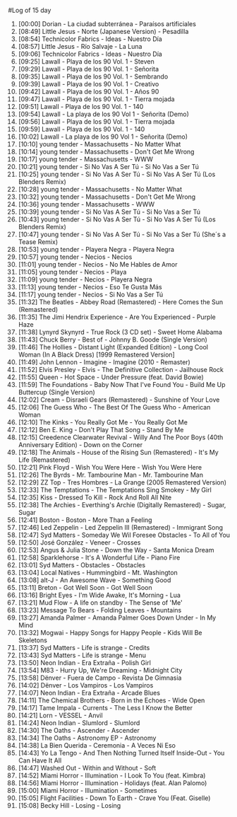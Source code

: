 #Log of 15 day

1. [00:00] Dorian - La ciudad subterránea - Paraísos artificiales
1. [08:49] Little Jesus - Norte (Japanese Version) - Pesadilla
1. [08:54] Technicolor Fabrics - Ideas - Nuestro Día
1. [08:57] Little Jesus - Río Salvaje - La Luna
1. [09:06] Technicolor Fabrics - Ideas - Nuestro Día
1. [09:25] Lawall - Playa de los 90 Vol. 1 - Steven
1. [09:29] Lawall - Playa de los 90 Vol. 1 - Señorita
1. [09:35] Lawall - Playa de los 90 Vol. 1 - Sembrando
1. [09:39] Lawall - Playa de los 90 Vol. 1 - Creativo
1. [09:42] Lawall - Playa de los 90 Vol. 1 - Años 90
1. [09:47] Lawall - Playa de los 90 Vol. 1 - Tierra mojada
1. [09:51] Lawall - Playa de los 90 Vol. 1 - 140
1. [09:54] Lawall - La playa de los 90 Vol 1 - Señorita (Demo)
1. [09:56] Lawall - Playa de los 90 Vol. 1 - Tierra mojada
1. [09:59] Lawall - Playa de los 90 Vol. 1 - 140
1. [10:02] Lawall - La playa de los 90 Vol 1 - Señorita (Demo)
1. [10:10] young tender - Massachusetts - No Matter What
1. [10:14] young tender - Massachusetts - Don't Get Me Wrong
1. [10:17] young tender - Massachusetts - WWW
1. [10:21] young tender - Si No Vas A Ser Tú - Si No Vas a Ser Tú
1. [10:25] young tender - Si No Vas A Ser Tú - Si No Vas A Ser Tú (Los Blenders Remix)
1. [10:28] young tender - Massachusetts - No Matter What
1. [10:32] young tender - Massachusetts - Don't Get Me Wrong
1. [10:36] young tender - Massachusetts - WWW
1. [10:39] young tender - Si No Vas A Ser Tú - Si No Vas a Ser Tú
1. [10:43] young tender - Si No Vas A Ser Tú - Si No Vas A Ser Tú (Los Blenders Remix)
1. [10:47] young tender - Si No Vas A Ser Tú - Si No Vas a Ser Tú (She´s a Tease Remix)
1. [10:53] young tender - Playera Negra - Playera Negra
1. [10:57] young tender - Necios - Necios
1. [11:01] young tender - Necios - No Me Hables de Amor
1. [11:05] young tender - Necios - Playa
1. [11:09] young tender - Necios - Playera Negra
1. [11:13] young tender - Necios - Eso Te Gusta Más
1. [11:17] young tender - Necios - Si No Vas a Ser Tú
1. [11:32] The Beatles - Abbey Road (Remastered) - Here Comes the Sun (Remastered)
1. [11:35] The Jimi Hendrix Experience - Are You Experienced - Purple Haze
1. [11:38] Lynyrd Skynyrd - True Rock (3 CD set) - Sweet Home Alabama
1. [11:43] Chuck Berry - Best of - Johnny B. Goode (Single Version)
1. [11:46] The Hollies - Distant Light (Expanded Edition) - Long Cool Woman (In A Black Dress) [1999 Remastered Version]
1. [11:49] John Lennon - Imagine - Imagine (2010 - Remaster)
1. [11:52] Elvis Presley - Elvis - The Definitive Collection - Jailhouse Rock
1. [11:55] Queen - Hot Space - Under Pressure (feat. David Bowie)
1. [11:59] The Foundations - Baby Now That I've Found You - Build Me Up Buttercup (Single Version)
1. [12:02] Cream - Disraeli Gears (Remastered) - Sunshine of Your Love
1. [12:06] The Guess Who - The Best Of The Guess Who - American Woman
1. [12:10] The Kinks - You Really Got Me - You Really Got Me
1. [12:12] Ben E. King - Don't Play That Song - Stand By Me
1. [12:15] Creedence Clearwater Revival - Willy And The Poor Boys (40th Anniversary Edition) - Down on the Corner
1. [12:18] The Animals - House of the Rising Sun (Remastered) - It's My Life (Remastered)
1. [12:21] Pink Floyd - Wish You Were Here - Wish You Were Here
1. [12:26] The Byrds - Mr. Tambourine Man - Mr. Tambourine Man
1. [12:29] ZZ Top - Tres Hombres - La Grange (2005 Remastered Version)
1. [12:33] The Temptations - The Temptations Sing Smokey - My Girl
1. [12:35] Kiss - Dressed To Kill - Rock And Roll All Nite
1. [12:38] The Archies - Everthing's Archie (Digitally Remastered) - Sugar, Sugar
1. [12:41] Boston - Boston - More Than a Feeling
1. [12:46] Led Zeppelin - Led Zeppelin III (Remastered) - Immigrant Song
1. [12:47] Syd Matters - Someday We Wil Foresee Obstacles - To All of You
1. [12:50] José González - Veneer - Crosses
1. [12:53] Angus & Julia Stone - Down the Way - Santa Monica Dream
1. [12:58] Sparklehorse - It's A Wonderful Life - Piano Fire
1. [13:01] Syd Matters - Obstacles - Obstacles
1. [13:04] Local Natives - Hummingbird - Mt. Washington
1. [13:08] alt-J - An Awesome Wave - Something Good
1. [13:11] Breton - Got Well Soon - Got Well Soon
1. [13:16] Bright Eyes - I'm Wide Awake, It's Morning - Lua
1. [13:21] Mud Flow - A life on standby - The Sense of 'Me'
1. [13:23] Message To Bears - Folding Leaves - Mountains
1. [13:27] Amanda Palmer - Amanda Palmer Goes Down Under - In My Mind
1. [13:32] Mogwai - Happy Songs for Happy People - Kids Will Be Skeletons
1. [13:37] Syd Matters - Life is strange - Credits
1. [13:43] Syd Matters - Life is strange - Menu
1. [13:50] Neon Indian - Era Extraña - Polish Girl
1. [13:54] M83 - Hurry Up, We're Dreaming - Midnight City
1. [13:58] Dënver - Fuera de Campo - Revista De Gimnasia
1. [14:02] Dënver - Los Vampiros - Los Vampiros
1. [14:07] Neon Indian - Era Extraña - Arcade Blues
1. [14:11] The Chemical Brothers - Born in the Echoes - Wide Open
1. [14:17] Tame Impala - Currents - The Less I Know the Better
1. [14:21] Lorn - VESSEL - Anvil
1. [14:24] Neon Indian - Slumlord - Slumlord
1. [14:30] The Oaths - Ascender - Ascender
1. [14:34] The Oaths - Astronomy EP - Astronomy
1. [14:38] La Bien Querida - Ceremonia - A Veces Ni Eso
1. [14:43] Yo La Tengo - And Then Nothing Turned Itself Inside-Out - You Can Have It All
1. [14:47] Washed Out - Within and Without - Soft
1. [14:52] Miami Horror - Illumination - I Look To You (feat. Kimbra)
1. [14:56] Miami Horror - Illumination - Holidays (feat. Alan Palomo)
1. [15:00] Miami Horror - Illumination - Sometimes
1. [15:05] Flight Facilities - Down To Earth - Crave You (Feat. Giselle)
1. [15:08] Becky Hill - Losing - Losing
